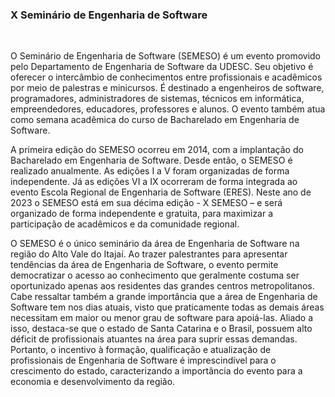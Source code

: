 
### X Seminário de Engenharia de Software 

&nbsp;

O Seminário de Engenharia de Software (SEMESO) é um evento promovido pelo Departamento de Engenharia de Software da UDESC. Seu objetivo é oferecer o intercâmbio de conhecimentos entre profissionais e acadêmicos por meio de palestras e minicursos. É destinado a engenheiros de software, programadores, administradores de sistemas, técnicos em informática, empreendedores, educadores, professores e alunos. O evento também atua como semana acadêmica do curso de Bacharelado em Engenharia de Software.

A primeira edição do SEMESO ocorreu em 2014, com a implantação do Bacharelado em Engenharia de Software. Desde então, o SEMESO é realizado anualmente. As edições I a V foram organizadas de forma independente. Já as edições VI a IX ocorreram de forma integrada ao evento Escola Regional de Engenharia de Software (ERES). Neste ano de 2023 o SEMESO está em sua décima edição - X SEMESO – e será organizado de forma independente e gratuita, para maximizar a participação de acadêmicos e da comunidade regional.

O SEMESO é o único seminário da área de Engenharia de Software na região do Alto Vale do Itajaí. Ao trazer palestrantes para apresentar tendências da área de Engenharia de Software, o evento permite democratizar o acesso ao conhecimento que geralmente costuma ser oportunizado apenas aos residentes das grandes centros metropolitanos. Cabe ressaltar também a grande importância que a área de Engenharia de Software tem nos dias atuais, visto que praticamente todas as demais áreas necessitam em maior ou menor grau de software para apoiá-las. Aliado a isso, destaca-se que o estado de Santa Catarina e o Brasil, possuem alto déficit de profissionais atuantes na área para suprir essas demandas. Portanto, o incentivo à formação, qualificação e atualização de profissionais de Engenharia de Software é imprescindível para o crescimento do estado, caracterizando a importância do evento para a economia e desenvolvimento da região. 
